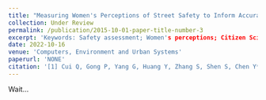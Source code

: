 ```yaml
---
title: "Measuring Women's Perceptions of Street Safety to Inform Accurate Planning Through Street View Images and Mobile Phone Data"
collection: Under Review
permalink: /publication/2015-10-01-paper-title-number-3
excerpt: 'Keywords: Safety assessment; Women's perceptions; Citizen Science; Mobile phone data; Street view; Crowdsourcing Geospatial Data; Urban Science'
date: 2022-10-16
venue: 'Computers, Environment and Urban Systems'
paperurl: 'NONE'
citation: '[1] Cui Q, Gong P, Yang G, Huang Y, Zhang S, Shen S, Chen Y*. Measuring Women’Perceptions of City Street Safety to Inform Better Street Planning Through Street View Images and Mobile Phone Data [J]. Computers, Environment and Urban Systems. （Under review）'
---
```


Wait...
